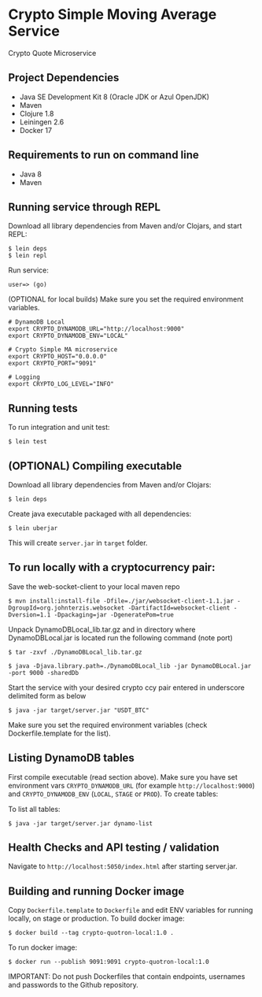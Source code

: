 # Crypto Simple Moving Average Service
Crypto Quote Microservice

## Project Dependencies

- Java SE Development Kit 8 (Oracle JDK or Azul OpenJDK)
- Maven
- Clojure 1.8
- Leiningen 2.6
- Docker 17

## Requirements to run on command line

- Java 8
- Maven

## Running service through REPL

Download all library dependencies from Maven and/or Clojars, and start REPL:

    $ lein deps
    $ lein repl

Run service:

    user=> (go)

(OPTIONAL for local builds) Make sure you set the required environment variables. 

    # DynamoDB Local
    export CRYPTO_DYNAMODB_URL="http://localhost:9000"
    export CRYPTO_DYNAMODB_ENV="LOCAL"

    # Crypto Simple MA microservice
    export CRYPTO_HOST="0.0.0.0"
    export CRYPTO_PORT="9091"

    # Logging 
    export CRYPTO_LOG_LEVEL="INFO"

## Running tests

To run integration and unit test:

    $ lein test

## (OPTIONAL) Compiling executable

Download all library dependencies from Maven and/or Clojars:

    $ lein deps

Create java executable packaged with all dependencies:

    $ lein uberjar

This will create `server.jar` in `target` folder.

## To run locally with a cryptocurrency pair:

Save the web-socket-client to your local maven repo

    $ mvn install:install-file -Dfile=./jar/websocket-client-1.1.jar -DgroupId=org.johnterzis.websocket -DartifactId=websocket-client -Dversion=1.1 -Dpackaging=jar -DgeneratePom=true

Unpack DynamoDBLocal_lib.tar.gz and in directory where DynamoDBLocal.jar is located run the following command (note port)
    
    $ tar -zxvf ./DynamoDBLocal_lib.tar.gz

    $ java -Djava.library.path=./DynamoDBLocal_lib -jar DynamoDBLocal.jar -port 9000 -sharedDb

Start the service with your desired crypto ccy pair entered in underscore delimited form as below

    $ java -jar target/server.jar "USDT_BTC"

Make sure you set the required environment variables (check Dockerfile.template for the list).

## Listing DynamoDB tables

First compile executable (read section above). Make sure you have set environment vars `CRYPTO_DYNAMODB_URL`
(for example `http://localhost:9000`) and `CRYPTO_DYNAMODB_ENV` (`LOCAL`, `STAGE` or `PROD`). To create tables:

To list all tables:

    $ java -jar target/server.jar dynamo-list

## Health Checks and API testing / validation

Navigate to `http://localhost:5050/index.html` after starting server.jar.

## Building and running Docker image

Copy `Dockerfile.template` to `Dockerfile` and edit ENV variables for running locally, on stage or production.
To build docker image:

    $ docker build --tag crypto-quotron-local:1.0 .

To run docker image:

    $ docker run --publish 9091:9091 crypto-quotron-local:1.0

IMPORTANT: Do not push Dockerfiles that contain endpoints, usernames and passwords to the Github repository.



